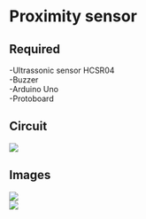 # Proximity sensor


## Required
-Ultrassonic sensor HCSR04<br>
-Buzzer<br>
-Arduino Uno<br>
-Protoboard

## Circuit

<img src="https://i.imgur.com/c3u1QSX.jpg"/>


## Images
<img src="https://i.imgur.com/bx4WM8a.jpg"/>
<br>
<img src="https://i.imgur.com/Ju2eK3I.jpg"/>
